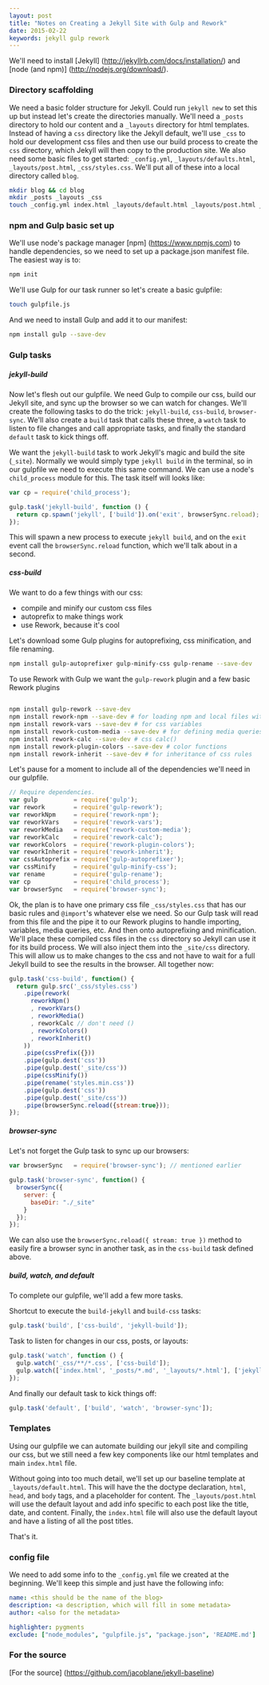 ```yaml
---
layout: post
title: "Notes on Creating a Jekyll Site with Gulp and Rework"
date: 2015-02-22
keywords: jekyll gulp rework
---
```


We'll need to install [Jekyll] (http://jekyllrb.com/docs/installation/) and [node (and npm)] (http://nodejs.org/download/).

### Directory scaffolding

We need a basic folder structure for Jekyll. Could run `jekyll new` to set this up but instead let's create the directories manually.  We'll need a `_posts` directory to hold our content and a `_layouts` directory for html templates. Instead of having a `css` directory like the Jekyll default, we'll use `_css` to hold our development css files and then use our build process to create the `css` directory, which Jekyll will then copy to the production site. We also need some basic files to get started: `_config.yml`, `_layouts/defaults.html`, `_layouts/post.html`, `_css/styles.css`.  We'll put all of these into a local directory called `blog`.

```bash
mkdir blog && cd blog
mkdir _posts _layouts _css
touch _config.yml index.html _layouts/default.html _layouts/post.html _css/styles.css
```

### npm and Gulp basic set up

We'll use node's package manager [npm] (https://www.npmjs.com) to handle dependencies, so we need to set up a package.json manifest file. The easiest way is to:

```bash
npm init
```

We'll use Gulp for our task runner so let's create a basic gulpfile:

```bash
touch gulpfile.js
```

And we need to install Gulp and add it to our manifest:

```bash
npm install gulp --save-dev
```

### Gulp tasks

##### jekyll-build

Now let's flesh out our gulpfile. We need Gulp to compile our css, build our Jekyll site, and sync up the browser so we can watch for changes. We'll create the following tasks to do the trick: `jekyll-build`, `css-build`, `browser-sync`. We'll also create a `build` task that calls these three, a `watch` task to listen to file changes and call appropriate tasks, and finally the standard `default` task to kick things off.

We want the `jekyll-build` task to work Jekyll's magic and build the site (`_site`). Normally we would simply type `jekyll build` in the terminal, so in our gulpfile we need to execute this same command. We can use a node's `child_process` module for this. The task itself will looks like:

```javascript
var cp = require('child_process');

gulp.task('jekyll-build', function () {
  return cp.spawn('jekyll', ['build']).on('exit', browserSync.reload);
});
```

This will spawn a new process to execute `jekyll build`, and on the `exit` event call the `browserSync.reload` function, which we'll talk about in a second.

##### css-build

We want to do a few things with our css:

* compile and minify our custom css files
* autoprefix to make things work
* use Rework, because it's cool

Let's download some Gulp plugins for autoprefixing, css minification, and file renaming.

```bash
npm install gulp-autoprefixer gulp-minify-css gulp-rename --save-dev
```

To use Rework with Gulp we want the `gulp-rework` plugin and a few basic Rework plugins

```bash

npm install gulp-rework --save-dev
npm install rework-npm --save-dev # for loading npm and local files with @import
npm install rework-vars --save-dev # for css variables
npm install rework-custom-media --save-dev # for defining media queries
npm install rework-calc --save-dev # css calc()
npm install rework-plugin-colors --save-dev # color functions
npm install rework-inherit --save-dev # for inheritance of css rules
```

Let's pause for a moment to include all of the dependencies we'll need in our gulpfile.

```javascript
// Require dependencies.
var gulp          = require('gulp');
var rework        = require('gulp-rework');
var reworkNpm     = require('rework-npm');
var reworkVars    = require('rework-vars');
var reworkMedia   = require('rework-custom-media');
var reworkCalc    = require('rework-calc');
var reworkColors  = require('rework-plugin-colors');
var reworkInherit = require('rework-inherit');
var cssAutoprefix = require('gulp-autoprefixer');
var cssMinify     = require('gulp-minify-css');
var rename        = require('gulp-rename');
var cp            = require('child_process');
var browserSync   = require('browser-sync');
```

Ok, the plan is to have one primary css file `_css/styles.css` that has our basic rules and `@import`'s whatever else we need. So our Gulp task will read from this file and the pipe it to our Rework plugins to handle importing, variables, media queries, etc. And then onto autoprefixing and minification. We'll place these compiled css files in the `css` directory so Jekyll can use it for its build process.  We will also inject them into the `_site/css` directory. This will allow us to make changes to the css and not have to wait for a full Jekyll build to see the results in the browser. All together now:

```javascript
gulp.task('css-build', function() {
  return gulp.src('_css/styles.css')
    .pipe(rework(
      reworkNpm()
      , reworkVars()
      , reworkMedia()
      , reworkCalc // don't need ()
      , reworkColors()
      , reworkInherit()
    ))
    .pipe(cssPrefix({}))
    .pipe(gulp.dest('css'))
    .pipe(gulp.dest('_site/css'))
    .pipe(cssMinify())
    .pipe(rename('styles.min.css'))
    .pipe(gulp.dest('css'))
    .pipe(gulp.dest('_site/css'))
    .pipe(browserSync.reload({stream:true}));
});

```

##### browser-sync

Let's not forget the Gulp task to sync up our browsers:

```javascript
var browserSync   = require('browser-sync'); // mentioned earlier

gulp.task('browser-sync', function() {
  browserSync({
    server: {
      baseDir: "./_site"
    }
  });
});
```

We can also use the `browserSync.reload({ stream: true })` method to easily fire a browser sync in another task, as in the `css-build` task defined above.

##### build, watch, and default

To complete our gulpfile, we'll add a few more tasks.

Shortcut to execute the `build-jekyll` and `build-css` tasks:

```javascript
gulp.task('build', ['css-build', 'jekyll-build']);
```

Task to listen for changes in our css, posts, or layouts:

```javascript
gulp.task('watch', function () {
  gulp.watch('_css/**/*.css', ['css-build']);
  gulp.watch(['index.html', '_posts/*.md', '_layouts/*.html'], ['jekyll-build']);
});

```

And finally our default task to kick things off:

```javascript
gulp.task('default', ['build', 'watch', 'browser-sync']);
```

### Templates

Using our gulpfile we can automate building our jekyll site and compiling our css, but we still need a few key components like our html templates and main `index.html` file.

Without going into too much detail, we'll set up our baseline template at `_layouts/default.html`. This will have the the doctype declaration, `html`, `head`, and `body` tags, and a placeholder for content. The `_layouts/post.html` will use the default layout and add info specific to each post like the title, date, and content.  Finally, the `index.html` file will also use the default layout and have a listing of all the post titles.

That's it.

### config file

We need to add some info to the `_config.yml` file we created at the beginning. We'll keep this simple and just have the following info:

```yaml
name: <this should be the name of the blog>
description: <a description, which will fill in some metadata>
author: <also for the metadata>

highlighter: pygments
exclude: ["node_modules", "gulpfile.js", "package.json", 'README.md']
```

### For the source

[For the source] (https://github.com/jacoblane/jekyll-baseline)

